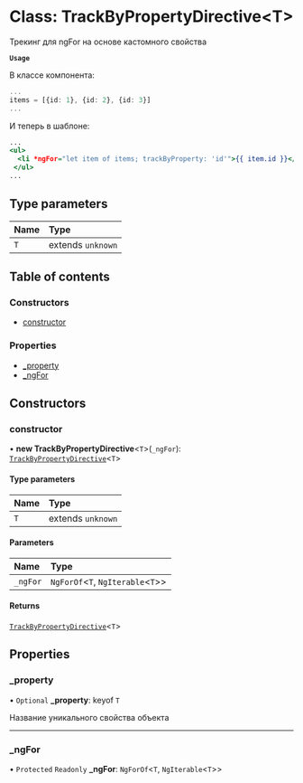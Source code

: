 # Class: TrackByPropertyDirective\<T\>

Трекинг для ngFor на основе кастомного свойства

**`Usage`**

В классе компонента:

```*.component.ts
...
items = [{id: 1}, {id: 2}, {id: 3}]
...
```

И теперь в шаблоне:

```*.component.html
...
<ul>
  <li *ngFor="let item of items; trackByProperty: 'id'">{{ item.id }}</li>
 </ul>
...
```

## Type parameters

| Name | Type |
| :------ | :------ |
| `T` | extends `unknown` |

## Table of contents

### Constructors

- [constructor](TrackByPropertyDirective.md#constructor)

### Properties

- [\_property](TrackByPropertyDirective.md#_property)
- [\_ngFor](TrackByPropertyDirective.md#_ngfor)

## Constructors

### constructor

• **new TrackByPropertyDirective**\<`T`\>(`_ngFor`): [`TrackByPropertyDirective`](TrackByPropertyDirective.md)\<`T`\>

#### Type parameters

| Name | Type |
| :------ | :------ |
| `T` | extends `unknown` |

#### Parameters

| Name | Type |
| :------ | :------ |
| `_ngFor` | `NgForOf`\<`T`, `NgIterable`\<`T`\>\> |

#### Returns

[`TrackByPropertyDirective`](TrackByPropertyDirective.md)\<`T`\>

## Properties

### \_property

• `Optional` **\_property**: keyof `T`

Название уникального свойства объекта

___

### \_ngFor

• `Protected` `Readonly` **\_ngFor**: `NgForOf`\<`T`, `NgIterable`\<`T`\>\>
